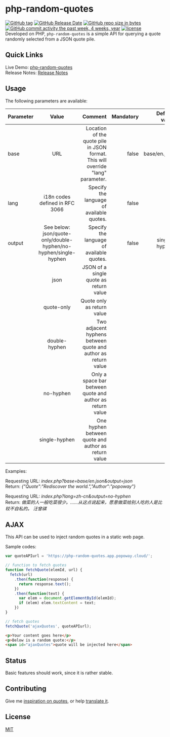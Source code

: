 # php-random-quotes

[![GitHub tag](https://img.shields.io/github/tag/popoway/php-random-quotes.svg)](https://github.com/popoway/php-random-quotes/tags)
[![GitHub Release Date](https://img.shields.io/github/release-date/popoway/php-random-quotes.svg)](https://github.com/popoway/php-random-quotes/releases)
[![GitHub repo size in bytes](https://img.shields.io/github/repo-size/popoway/php-random-quotes.svg)](https://github.com/popoway/php-random-quotes/releases)
[![GitHub commit activity the past week, 4 weeks, year](https://img.shields.io/github/commit-activity/w/popoway/php-random-quotes.svg)](https://github.com/popoway/php-random-quotes/commits)
[![license](https://img.shields.io/github/license/popoway/php-random-quotes.svg)](https://github.com/popoway/php-random-quotes/blob/master/LICENSE)  
Developed on PHP, `php-random-quotes` is a simple API for querying a quote randomly selected from a JSON quote pile.

## Quick Links

Live Demo: [php-random-quotes](https://php-random-quotes.app.popoway.cloud/)  
Release Notes: [Release Notes](https://github.com/popoway/php-random-quotes/releases)

## Usage

The following parameters are available:

| Parameter     | Value        | Comment| Mandatory| Default value|
| ------------- |:-------------:| -----:|-----:|-----:|
| base      | URL | Location of the quote pile in JSON format. This will override "lang" parameter. |false|base/en.json|
| lang      | i18n codes defined in RFC 3066 | Specify the language of available quotes. |false|en|
| output      | See below: json/quote-only/double-hyphen/no-hyphen/single-hyphen | Specify the language of available quotes. |false|single-hyphen|
| | json | JSON of a single quote as return value |||
| | quote-only | Quote only as return value|||
| | double-hyphen | Two adjacent hyphens between quote and author as return value|||
| | no-hyphen | Only a space bar between quote and author as return value|||
| | single-hyphen | One hyphen between quote and author as return value|||

Examples:

Requesting URL: _index.php?base=base/en.json&output=json_  
Return: _{"Quote":"Rediscover the world.","Author":"popoway"}_

Requesting URL: _index.php?lang=zh-cn&output=no-hyphen_  
Return: _做菜的人一般吃菜很少。……从这点说起来，愿意做菜给别人吃的人是比较不自私的。 汪曾祺_

## AJAX

This API can be used to inject random quotes in a static web page.

Sample codes:
```JavaScript
var quoteAPIurl = 'https://php-random-quotes.app.popoway.cloud/';

// function to fetch quotes
function fetchQuote(elemId, url) {
  fetch(url)
    .then(function(response) {
      return response.text();
    })
    .then(function(text) {
      var elem = document.getElementById(elemId);
      if (elem) elem.textContent = text;
    })
}

// fetch quotes
fetchQuote('ajaxQuotes', quoteAPIurl);
```
```HTML
<p>Your content goes here</p>
<p>Below is a random quote:</p>
<span id="ajaxQuotes">quote will be injected here</span>
```

## Status

Basic features should work, since it is rather stable.  

## Contributing

Give me [inspiration on quotes](mailto:popoway@popoway.cloud), or help [translate it](mailto:popoway@popoway.cloud).  

## License

[MIT](https://popoway.mit-license.org/)
